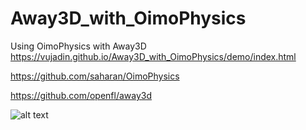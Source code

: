 # Away3D_with_OimoPhysics
Using OimoPhysics with Away3D  https://vujadin.github.io/Away3D_with_OimoPhysics/demo/index.html

https://github.com/saharan/OimoPhysics

https://github.com/openfl/away3d

![alt text](https://github.com/vujadin/Away3D_with_OimoPhysics/blob/master/Screenshot_1.png?raw=true)
